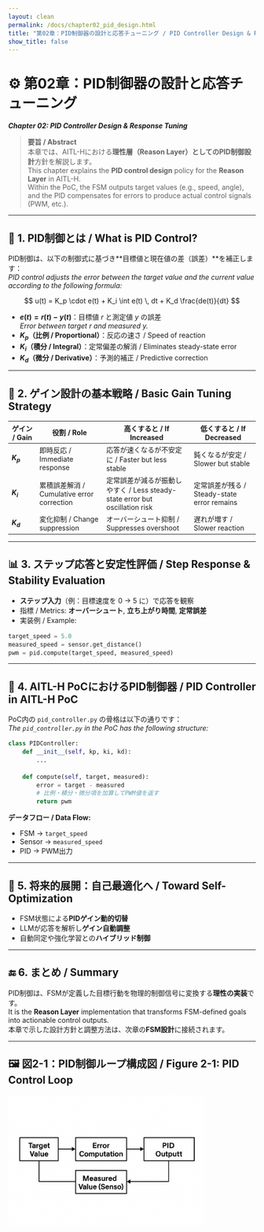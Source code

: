 ```yaml
---
layout: clean
permalink: /docs/chapter02_pid_design.html
title: "第02章：PID制御器の設計と応答チューニング / PID Controller Design & Response Tuning"
show_title: false
---
```


# ⚙️ **第02章：PID制御器の設計と応答チューニング**  
_**Chapter 02: PID Controller Design & Response Tuning**_

> **要旨 / Abstract**  
> 本章では、AITL-Hにおける**理性層（Reason Layer）**としての**PID制御設計**方針を解説します。  
> This chapter explains the **PID control design** policy for the **Reason Layer** in AITL-H.  
> Within the PoC, the FSM outputs target values (e.g., speed, angle), and the PID compensates for errors to produce actual control signals (PWM, etc.).

---

## 📐 **1. PID制御とは / What is PID Control?**

PID制御は、以下の制御式に基づき**目標値と現在値の差（誤差）**を補正します：  
_PID control adjusts the error between the target value and the current value according to the following formula:_

$$
u(t) = K_p \cdot e(t) + K_i \int e(t) \, dt + K_d \frac{de(t)}{dt}
$$

- **$e(t) = r(t) - y(t)$**：目標値 $r$ と測定値 $y$ の誤差  
  _Error between target $r$ and measured $y$._
- **$K_p$（比例 / Proportional）**：反応の速さ / Speed of reaction  
- **$K_i$（積分 / Integral）**：定常偏差の解消 / Eliminates steady-state error  
- **$K_d$（微分 / Derivative）**：予測的補正 / Predictive correction

---

## 🧮 **2. ゲイン設計の基本戦略 / Basic Gain Tuning Strategy**

| ゲイン / Gain | 役割 / Role | 高くすると / If Increased | 低くすると / If Decreased |
|--------|------|-------------|-------------|
| **$K_p$** | 即時反応 / Immediate response | 応答が速くなるが不安定に / Faster but less stable | 鈍くなるが安定 / Slower but stable |
| **$K_i$** | 累積誤差解消 / Cumulative error correction | 定常誤差が減るが振動しやすく / Less steady-state error but oscillation risk | 定常誤差が残る / Steady-state error remains |
| **$K_d$** | 変化抑制 / Change suppression | オーバーシュート抑制 / Suppresses overshoot | 遅れが増す / Slower reaction |

---

## 📊 **3. ステップ応答と安定性評価 / Step Response & Stability Evaluation**

- **ステップ入力**（例：目標速度を 0 → 5 に）で応答を観察  
- 指標 / Metrics: **オーバーシュート**, **立ち上がり時間**, **定常誤差**  
- 実装例 / Example:

```python
target_speed = 5.0
measured_speed = sensor.get_distance()
pwm = pid.compute(target_speed, measured_speed)
```

---

## 🧩 **4. AITL-H PoCにおけるPID制御器 / PID Controller in AITL-H PoC**

PoC内の `pid_controller.py` の骨格は以下の通りです：  
_The `pid_controller.py` in the PoC has the following structure:_

```python
class PIDController:
    def __init__(self, kp, ki, kd):
        ...

    def compute(self, target, measured):
        error = target - measured
        # 比例・積分・微分項を加算してPWM値を返す
        return pwm
```

**データフロー / Data Flow:**  
- FSM → `target_speed`  
- Sensor → `measured_speed`  
- PID → PWM出力

---

## 🔄 **5. 将来的展開：自己最適化へ / Toward Self-Optimization**

- FSM状態による**PIDゲイン動的切替**  
- LLMが応答を解析し**ゲイン自動調整**  
- 自動同定や強化学習との**ハイブリッド制御**

---

## 🔚 **6. まとめ / Summary**

PID制御は、FSMが定義した目標行動を物理的制御信号に変換する**理性の実装**です。  
It is the **Reason Layer** implementation that transforms FSM-defined goals into actionable control outputs.  
本章で示した設計方針と調整方法は、次章の**FSM設計**に接続されます。

---

## 🖼 **図2-1：PID制御ループ構成図 / Figure 2-1: PID Control Loop**

<img src="./images/figure2_1_pid_control_loop.png" alt="PID Loop" width="400"/>
